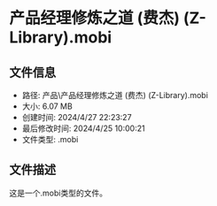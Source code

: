 ﻿# 产品经理修炼之道 (费杰) (Z-Library).mobi

## 文件信息
- 路径: 产品\产品经理修炼之道 (费杰) (Z-Library).mobi
- 大小: 6.07 MB
- 创建时间: 2024/4/27 22:23:27
- 最后修改时间: 2024/4/25 10:00:21
- 文件类型: .mobi

## 文件描述
这是一个.mobi类型的文件。

